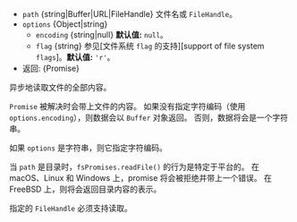 <!-- YAML
added: v10.0.0
-->

* `path` {string|Buffer|URL|FileHandle} 文件名或 `FileHandle`。
* `options` {Object|string}
  * `encoding` {string|null} **默认值:** `null`。
  * `flag` {string} 参见[文件系统 `flag` 的支持][support of file system `flags`]。**默认值:** `'r'`。
* 返回: {Promise}

异步地读取文件的全部内容。

`Promise` 被解决时会带上文件的内容。
如果没有指定字符编码（使用 `options.encoding`），则数据会以 `Buffer` 对象返回。
否则，数据将会是一个字符串。

如果 `options` 是字符串，则它指定字符编码。

当 `path` 是目录时，`fsPromises.readFile()` 的行为是特定于平台的。
在 macOS、Linux 和 Windows 上，promise 将会被拒绝并带上一个错误。
在 FreeBSD 上，则将会返回目录内容的表示。

指定的 `FileHandle` 必须支持读取。

